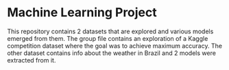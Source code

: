 # Machine Learning Project

This repository contains 2 datasets that are explored and various models emerged from them. The group file contains an exploration of a Kaggle competition dataset where the goal was to achieve maximum accuracy. The other dataset contains info about the weather in Brazil and 2 models were extracted from it.
